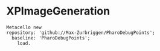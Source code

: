 # XPImageGeneration

  
  ```Smalltalk
Metacello new
  repository: 'github://Max-Zurbriggen/PharoDebugPoints';
    baseline: 'PharoDebugPoints';
      load.
```

